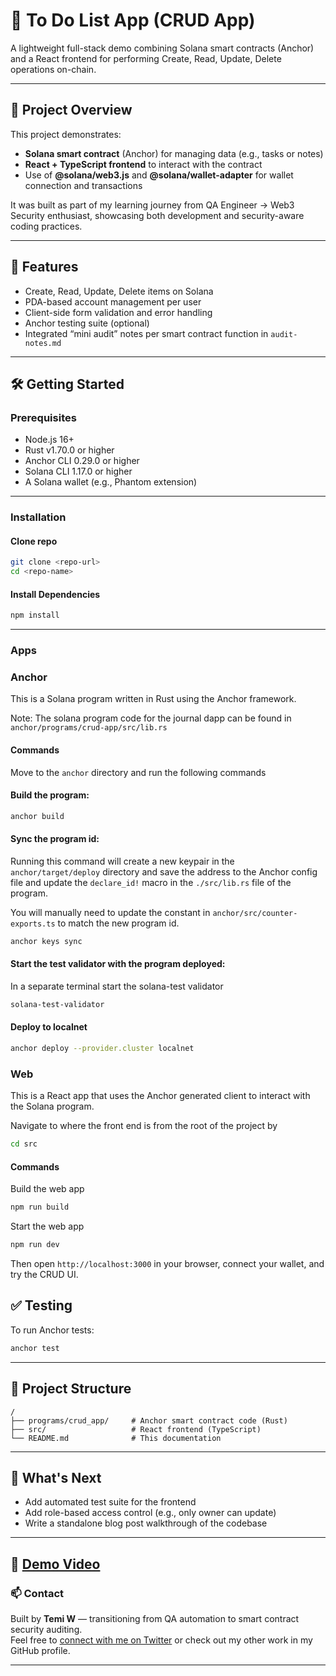 # 📝 To Do List App (CRUD App)

A lightweight full-stack demo combining Solana smart contracts (Anchor) and a React frontend for performing Create, Read, Update, Delete operations on-chain.

---

## 🚀 Project Overview

This project demonstrates:

- **Solana smart contract** (Anchor) for managing data (e.g., tasks or notes)
- **React + TypeScript frontend** to interact with the contract
- Use of **@solana/web3.js** and **@solana/wallet-adapter** for wallet connection and transactions

It was built as part of my learning journey from QA Engineer → Web3 Security enthusiast, showcasing both development and security-aware coding practices.

---

## 🧩 Features

- Create, Read, Update, Delete items on Solana
- PDA-based account management per user
- Client-side form validation and error handling
- Anchor testing suite (optional)
- Integrated “mini audit” notes per smart contract function in `audit-notes.md`

---

## 🛠️ Getting Started

### Prerequisites

- Node.js 16+
- Rust v1.70.0 or higher
- Anchor CLI 0.29.0 or higher
- Solana CLI 1.17.0 or higher
- A Solana wallet (e.g., Phantom extension)

---

### Installation

#### Clone repo

```bash
git clone <repo-url>
cd <repo-name>
```

#### Install Dependencies

```bash
npm install
```

---

### Apps

### Anchor

This is a Solana program written in Rust using the Anchor framework.

Note: The solana program code for the journal dapp can be found in `anchor/programs/crud-app/src/lib.rs`

#### Commands

Move to the `anchor` directory and run the following commands

#### Build the program:

```bash
anchor build
```

#### Sync the program id:

Running this command will create a new keypair in the `anchor/target/deploy` directory and save the address to the Anchor config file and update the `declare_id!` macro in the `./src/lib.rs` file of the program.

You will manually need to update the constant in `anchor/src/counter-exports.ts` to match the new program id.

```bash
anchor keys sync
```

#### Start the test validator with the program deployed:

In a separate terminal start the solana-test validator

```bash
solana-test-validator
```

#### Deploy to localnet

```bash
anchor deploy --provider.cluster localnet
```

### Web

This is a React app that uses the Anchor generated client to interact with the Solana program.

Navigate to where the front end is from the root of the project by

```bash
cd src
```

#### Commands

Build the web app

```bash
npm run build
```

Start the web app

```bash
npm run dev
```

Then open `http://localhost:3000` in your browser, connect your wallet, and try the CRUD UI.

## ✅ Testing

To run Anchor tests:

```bash
anchor test
```

---

## 📂 Project Structure

```
/
├── programs/crud_app/     # Anchor smart contract code (Rust)
├── src/                   # React frontend (TypeScript)
└── README.md              # This documentation
```

---

## 📘 What's Next

- Add automated test suite for the frontend
- Add role-based access control (e.g., only owner can update)
- Write a standalone blog post walkthrough of the codebase

---

## 🔗 [Demo Video](https://youtu.be/Uf5sASy8diA)

### 📫 Contact

Built by **Temi W** — transitioning from QA automation to smart contract security auditing.  
Feel free to [connect with me on Twitter](#) or check out my other work in my GitHub profile.

---
